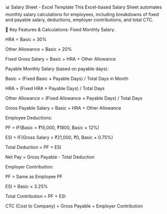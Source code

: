 📊 Salary Sheet - Excel Template
This Excel-based Salary Sheet automates monthly salary calculations for employees, including breakdowns of fixed and payable salary, deductions, employer contributions, and total CTC.

🔧 Key Features & Calculations:
Fixed Monthly Salary:

HRA = Basic × 30%

Other Allowance = Basic × 20%

Fixed Gross Salary = Basic + HRA + Other Allowance

Payable Monthly Salary (based on payable days):

Basic = (Fixed Basic × Payable Days) / Total Days in Month

HRA = (Fixed HRA × Payable Days) / Total Days

Other Allowance = (Fixed Allowance × Payable Days) / Total Days

Gross Payable Salary = Basic + HRA + Other Allowance

Employee Deductions:

PF = IF(Basic > ₹15,000, ₹1800, Basic × 12%)

ESI = IF(Gross Salary > ₹21,000, ₹0, Basic × 0.75%)

Total Deduction = PF + ESI

Net Pay = Gross Payable - Total Deduction

Employer Contribution:

PF = Same as Employee PF

ESI = Basic × 3.25%

Total Contribution = PF + ESI

CTC (Cost to Company) = Gross Payable + Employer Contribution
